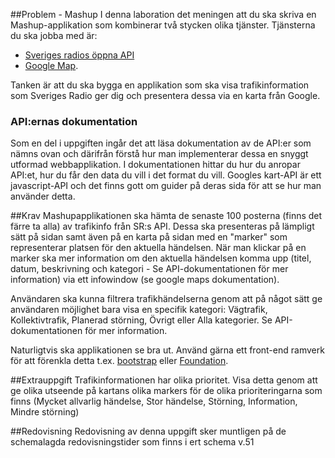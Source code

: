 ##Problem - Mashup
I denna laboration det meningen att du ska skriva en Mashup-applikation som kombinerar två stycken olika tjänster. Tjänsterna du ska jobba med är:

* [Sveriges radios öppna API](http://sverigesradio.se/api/documentation/v2/index.html) 
* [Google Map](https://developers.google.com/maps/documentation/javascript/tutorial). 

Tanken är att du ska bygga en applikation som ska visa trafikinformation som Sveriges Radio ger dig och presentera dessa via en karta från Google.

### API:ernas dokumentation
Som en del i uppgiften ingår det att läsa dokumentation av de API:er som nämns ovan och därifrån förstå hur man implementerar dessa en snyggt utformad webbapplikation. I dokumentationen hittar du hur du anropar API:et, hur du får den data du vill i det format du vill. Googles kart-API är ett javascript-API och det finns gott om guider på deras sida för att se hur man använder detta.


##Krav
Mashupapplikationen ska hämta de senaste 100 posterna (finns det färre ta alla) av trafikinfo från SR:s API. Dessa ska presenteras på lämpligt sätt på sidan samt även på en karta på sidan med en "marker" som representerar platsen för den aktuella händelsen. När man klickar på en marker ska mer information om den aktuella händelsen komma upp (titel, datum, beskrivning och kategori - Se API-dokumentationen för mer information) via ett infowindow (se google maps dokumentation).

Användaren ska kunna filtrera trafikhändelserna genom att på något sätt ge användaren möjlighet bara visa en specifik kategori: Vägtrafik, Kollektivtrafik, Planerad störning, Övrigt eller Alla kategorier. Se API-dokumentationen för mer information.

Naturligtvis ska applikationen se bra ut. Använd gärna ett front-end ramverk för att förenkla detta t.ex. [bootstrap](http://getbootstrap.com/) eller [Foundation](http://foundation.zurb.com/).

##Extrauppgift
Trafikinformationen har olika prioritet. Visa detta genom att ge olika utseende på kartans olika markers för de olika prioriteringarna som finns (Mycket allvarlig händelse, Stor händelse, Störning, Information, Mindre störning)

##Redovisning
Redovisning av denna uppgift sker muntligen på de schemalagda redovisningstider som finns i ert schema v.51

